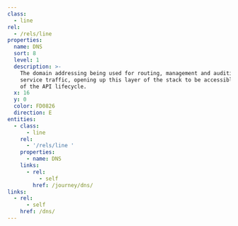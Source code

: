 ```yaml
---
class:
  - line
rel:
  - /rels/line
properties:
  name: DNS
  sort: 8
  level: 1
  description: >-
    The domain addressing being used for routing, management and auditing of all
    service traffic, opening up this layer of the stack to be accessible as part
    of the API lifecycle.
  x: 16
  y: 0
  color: FD0826
  direction: E     
entities:
  - class:
      - line
    rel:
      - '/rels/line '
    properties:
      - name: DNS
    links:
      - rel:
          - self
        href: /journey/dns/
links:
  - rel:
      - self
    href: /dns/
---
```

